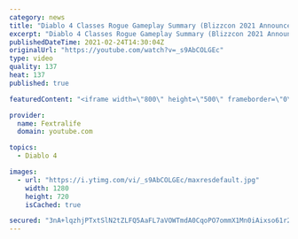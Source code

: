 ```yaml
---
category: news
title: "Diablo 4 Classes Rogue Gameplay Summary (Blizzcon 2021 Announcement)"
excerpt: "Diablo 4 Classes Rogue Gameplay Summary (Blizzcon 2021 Announcement). Everything about the Rogue Class that was announced during Blizzconlive 2021 ..."
publishedDateTime: 2021-02-24T14:30:04Z
originalUrl: "https://youtube.com/watch?v=_s9AbCOLGEc"
type: video
quality: 137
heat: 137
published: true

featuredContent: "<iframe width=\"800\" height=\"500\" frameborder=\"0\" src=\"https://www.youtube.com/embed/_s9AbCOLGEc\" allow=\"accelerometer; autoplay; encrypted-media; gyroscope; picture-in-picture\" allowfullscreen></iframe>"

provider:
  name: Fextralife
  domain: youtube.com

topics:
  - Diablo 4

images:
  - url: "https://i.ytimg.com/vi/_s9AbCOLGEc/maxresdefault.jpg"
    width: 1280
    height: 720
    isCached: true

secured: "3nA+lqzhjPTxtSlN2tZLFQ5AaFL7aVOWTmdA0CqoPO7ommX1Mn0iAixso61r2miS1cM6BSQDPL0tc8FOwMjm87ruxQF4qsdzwpLpKAJY8WFhgixjUUnbrBCTb+0qRmKOZqqif6ZF4op+FOR3FfbR++AJvTHXKLF5FBOSsisyQutXHPFXulwU87MZp9vdHsbLKIwWZ5dVxnTG0ZtVX06gzJ44tc8b5h3XT6GnCUU+IlOo1bFDigv6syO8qVPo5ZkLo0C13CRTxiNZGjzYnmCrCAUDWG6WwYwZURgLX8Rerwucdt9IOrEEpnD/OiqsLj+hsmGMvUWoxuwRksn9FZg0SL3R4hAVfsil8KiY1em6vu90nIcwQ5IDEcRdi59wnQRqyCkXmlBoMDNixKgNrE2mqbJL6hGYezsvcsOO4YInQBYWyfOMwBIWIjmTNWExsAGP;/SbLfvre0gLweAt9M2AbJA=="
---
```


